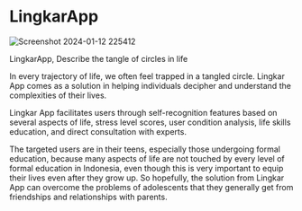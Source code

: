 ﻿# LingkarApp

![Screenshot 2024-01-12 225412](https://github.com/HanzCode/LingkarApp/assets/120073752/58902044-1784-4291-a717-bc9ad3149deb)

LingkarApp, Describe the tangle of circles in life

In every trajectory of life, we often feel trapped in a tangled circle. Lingkar App comes as a solution in helping individuals decipher and understand the complexities of their lives.

Lingkar App facilitates users through self-recognition features based on several aspects of life, stress level scores, user condition analysis, life skills education, and direct consultation with experts. 

The targeted users are in their teens, especially those undergoing formal education, because many aspects of life are not touched by every level of formal education in Indonesia, even though this is very important to equip their lives even after they grow up. So hopefully, the solution from Lingkar App can overcome the problems of adolescents that they generally get from friendships and relationships with parents.
